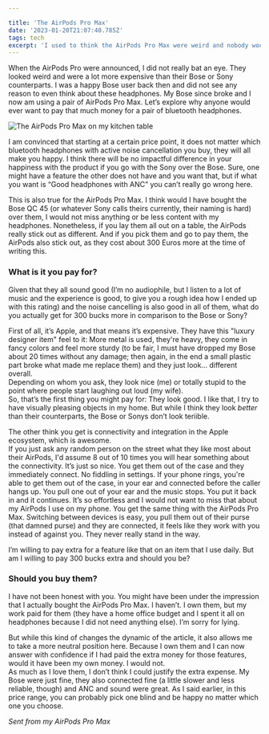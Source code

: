 ```yaml
---

title: 'The AirPods Pro Max'
date: '2023-01-20T21:07:40.785Z'
tags: tech
excerpt: 'I used to think the AirPods Pro Max were weird and nobody would buy them. I use them on a daily basis for tree months now and love them. I don’t think you should buy them.'
---
```


When the AirPods Pro were announced, I did not really bat an eye. They looked weird and were a lot more expensive than their Bose or Sony counterparts. I was a happy Bose user back then and did not see any reason to even think about these headphones.
My Bose since broke and I now am using a pair of AirPods Pro Max. Let’s explore why anyone would ever want to pay that much money for a pair of bluetooth headphones.

![The AirPods Pro Max on my kitchen table](https://ik.imagekit.io/chrisjarling/IMG_0106.jpeg?ik-sdk-version=javascript-1.4.3&updatedAt=1674431647977)

I am convinced that starting at a certain price point, it does not matter which bluetooth headphones with active noise cancellation you buy, they will all make you happy. I think there will be no impactful difference in your happiness with the product if you go with the Sony over the Bose. Sure, one might have a feature the other does not have and you want that, but if what you want is “Good headphones with ANC” you can’t really go wrong here.

This is also true for the AirPods Pro Max. I think would I have bought the Bose QC 45 (or whatever Sony calls theirs currently, their naming is hard) over them, I would not miss anything or be less content with my headphones. Nonetheless, if you lay them all out on a table, the AirPods really stick out as different. And if you pick them and go to pay them, the AirPods also stick out, as they cost about 300 Euros more at the time of writing this.

### What is it you pay for?

Given that they all sound good (I’m no audiophile, but I listen to a lot of music and the experience is good, to give you a rough idea how I ended up with this rating) and the noise cancelling is also good in all of them, what do you actually get for 300 bucks more in comparison to the Bose or Sony?

First of all, it’s Apple, and that means it’s expensive. They have this "luxury designer item" feel to it: More metal is used, they're heavy, they come in fancy colors and feel more sturdy (to be fair, I must have dropped my Bose about 20 times without any damage; then again, in the end a small plastic part broke what made me replace them) and they just look… different overall.  
Depending on whom you ask, they look nice (me) or totally stupid to the point where people start laughing out loud (my wife).  
So, that’s the first thing you might pay for: They look good. I like that, I try to have visually pleasing objects in my home. But while I think they look _better_ than their counterparts, the Bose or Sonys don’t look teriible.

The other think you get is connectivity and integration in the Apple ecosystem, which is awesome.  
If you just ask any random person on the street what they like most about their AirPods, I'd assume 8 out of 10 times you will hear something about the connectivity. It’s just so nice. You get them out of the case and they immediately connect. No fiddling in settings. If your phone rings, you're able to get them out of the case, in your ear and connected before the caller hangs up. You pull one out of your ear and the music stops. You put it back in and it continues. It’s so effortless and I would not want to miss that about my AirPods I use on my phone. You get the same thing with the AirPods Pro Max. Switching between devices is easy, you pull them out of their purse (that damned purse) and they are connected, it feels like they work with you instead of against you. They never really stand in the way.

I’m willing to pay extra for a feature like that on an item that I use daily. But am I willing to pay 300 bucks extra and should you be?

### Should you buy them?

I have not been honest with you. You might have been under the impression that I actually bought the AirPods Pro Max. I haven’t. I own them, but my work paid for them (they have a home office budget and I spent it all on headphones because I did not need anything else). I’m sorry for lying.

But while this kind of changes the dynamic of the article, it also allows me to take a more neutral position here. Because I own them and I can now answer with confidence if I had paid the extra money for those features, would it have been my own money. I would not.  
As much as I love them, I don’t think I could justify the extra expense. My Bose were just fine, they also connected fine (a little slower and less reliable, though) and ANC and sound were great. As I said earlier, in this price range, you can probably pick one blind and be happy no matter which one you choose.

_Sent from my AirPods Pro Max_
